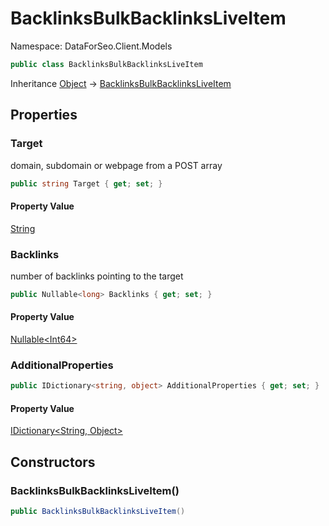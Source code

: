 # BacklinksBulkBacklinksLiveItem

Namespace: DataForSeo.Client.Models

```csharp
public class BacklinksBulkBacklinksLiveItem
```

Inheritance [Object](https://docs.microsoft.com/en-us/dotnet/api/system.object) → [BacklinksBulkBacklinksLiveItem](./dataforseo.client.models.backlinksbulkbacklinksliveitem.md)

## Properties

### **Target**

domain, subdomain or webpage from a POST array

```csharp
public string Target { get; set; }
```

#### Property Value

[String](https://docs.microsoft.com/en-us/dotnet/api/system.string)<br>

### **Backlinks**

number of backlinks pointing to the target

```csharp
public Nullable<long> Backlinks { get; set; }
```

#### Property Value

[Nullable&lt;Int64&gt;](https://docs.microsoft.com/en-us/dotnet/api/system.nullable-1)<br>

### **AdditionalProperties**

```csharp
public IDictionary<string, object> AdditionalProperties { get; set; }
```

#### Property Value

[IDictionary&lt;String, Object&gt;](https://docs.microsoft.com/en-us/dotnet/api/system.collections.generic.idictionary-2)<br>

## Constructors

### **BacklinksBulkBacklinksLiveItem()**

```csharp
public BacklinksBulkBacklinksLiveItem()
```
